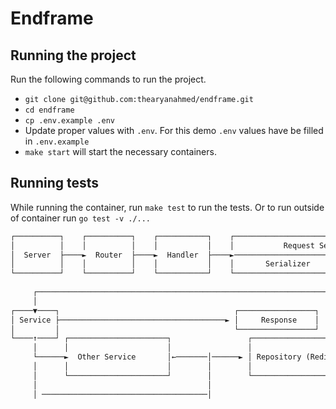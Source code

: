 # Endframe

## Running the project

Run the following commands to run the project.

- `git clone git@github.com:thearyanahmed/endframe.git`
- `cd endframe`
- `cp .env.example .env`
- Update proper values with `.env`. For this demo `.env` values have be filled in `.env.example`
- `make start` will start the necessary containers.

## Running tests

While running the container, run `make test` to run the tests. Or to run outside of container run `go test -v ./...`

```txt
┌──────────┐    ┌──────────┐    ┌───────────┐    ┌────────────────────────────────────────┐
│          │    │          │    │           │    │           Request Serializer           │
│  Server  ├────►  Router  ├────►  Handler  ├────►────────────────────┬───────────────────┼───┐
│          │    │          │    │           │    │       Serializer   │     Validator     │   │
└──────────┘    └──────────┘    └───────────┘    └────────────────────┴───────────────────┘   │
                                                                                              │
     ┌────────────────────────────────────────────────────────────────────────────────────────┘
     │
┌────▼────┐                                       ┌─────────────────┐
│ Service ├─────────────────────────────────────► │     Response    │
│         │                                       └─────────────────┘
└────↑────┘ ┌──────────────────────┐                 ┌─────────────────────┐
     │      │                      │                 │                     │
     └──────►  Other Service       │←───────│──────► │ Repository (Redis ) │
     │      │                      │        │        │                     │
     │      └──────────────────────┘        │        └─────────────────────┘
     │                                      │
     │ ─────────────────────────────────────│
```
